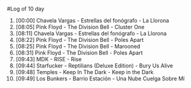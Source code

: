 #Log of 10 day

1. [00:00] Chavela Vargas - Estrellas del fonógrafo - La Llorona
1. [08:05] Pink Floyd - The Division Bell - Cluster One
1. [08:11] Chavela Vargas - Estrellas del fonógrafo - La Llorona
1. [08:22] Pink Floyd - The Division Bell - Poles Apart
1. [08:25] Pink Floyd - The Division Bell - Marooned
1. [08:31] Pink Floyd - The Division Bell - Poles Apart
1. [09:43] MDK - RISE - Rise
1. [09:44] Starfucker - Reptilians (Deluxe Edition) - Bury Us Alive
1. [09:48] Temples - Keep In The Dark - Keep in the Dark
1. [09:49] Los Bunkers - Barrio Estación - Una Nube Cuelga Sobre Mí
